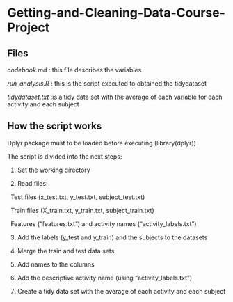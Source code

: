 # Getting-and-Cleaning-Data-Course-Project
## Files

*codebook.md* : this file describes the variables

*run_analysis.R* : this is the script executed to obtained the tidydataset

*tidydataset.txt* :is a tidy data set with the average of each variable for each activity and each subject

## How the script works


Dplyr
package must to be loaded before executing (library(dplyr))

The
script is divided into the next steps:

1. Set the working directory

2. Read files:

    Test files (x_test.txt, y_test.txt, subject_test.txt)

    Train files (X_train.txt, y_train.txt, subject_train.txt)

    Features (“features.txt”) and activity names (“activity_labels.txt”)

3. Add the labels (y_test and y_train) and the subjects to the datasets

4. Merge the train and test data sets

5. Add names to the columns

6. Add the descriptive activity name (using “activity_labels.txt”)

7. Create a tidy data set with the average of each activity and each subject
